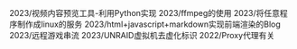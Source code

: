 2023/视频内容预览工具-利用Python实现
2023/ffmpeg的使用
2023/将任意程序制作成linux的服务
2023/html+javascript+markdown实现前端渲染的Blog
2023/远程游戏串流
2023/UNRAID虚拟机去虚化标识
2022/Proxy代理有关